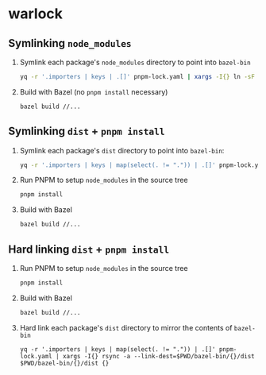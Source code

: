 # warlock

## Symlinking `node_modules`

1. Symlink each package's `node_modules` directory to point into `bazel-bin`
    ```bash
    yq -r '.importers | keys | .[]' pnpm-lock.yaml | xargs -I{} ln -sF ../../bazel-bin/{}/node_modules {}
    ```
1. Build with Bazel (no `pnpm install` necessary)
    ```bash
    bazel build //...
    ```

## Symlinking `dist` + `pnpm install`

1. Symlink each package's `dist` directory to point into `bazel-bin`:
    ```bash
    yq -r '.importers | keys | map(select(. != ".")) | .[]' pnpm-lock.yaml | xargs -I{} ln -s ../../bazel-bin/{}/dist {}/dist
    ```
1. Run PNPM to setup `node_modules` in the source tree
    ```bash
    pnpm install
    ```
1. Build with Bazel
    ```bash
    bazel build //...
    ```

## Hard linking `dist` + `pnpm install`
1. Run PNPM to setup `node_modules` in the source tree
    ```bash
    pnpm install
    ```
1. Build with Bazel
    ```bash
    bazel build //...
    ```
1. Hard link each package's `dist` directory to mirror the contents of `bazel-bin`
    ```
    yq -r '.importers | keys | map(select(. != ".")) | .[]' pnpm-lock.yaml | xargs -I{} rsync -a --link-dest=$PWD/bazel-bin/{}/dist $PWD/bazel-bin/{}/dist {}
    ```
